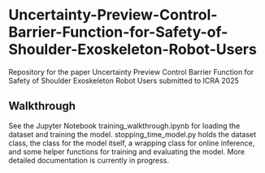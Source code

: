 # Uncertainty-Preview-Control-Barrier-Function-for-Safety-of-Shoulder-Exoskeleton-Robot-Users
Repository for the paper Uncertainty Preview Control Barrier Function for Safety of Shoulder Exoskeleton Robot Users submitted to ICRA 2025

## Walkthrough
See the Jupyter Notebook training_walkthrough.ipynb for loading the dataset and training the model. stopping_time_model.py holds the dataset class, the class for the model itself, a wrapping class for online inference, and some helper functions for training and evaluating the model. More detailed documentation is currently in progress.
